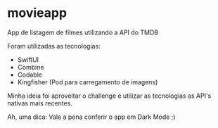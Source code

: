 # movieapp

App de listagem de filmes utilizando a API do TMDB

Foram utilizadas as tecnologias:
- SwiftUI
- Combine
- Codable
- Kingfisher (Pod para carregamento de imagens)

Minha ideia foi aproveitar o challenge e utilizar as tecnologias as API's nativas mais recentes. 


Ah, uma dica:
Vale a pena conferir o app em Dark Mode ;)
